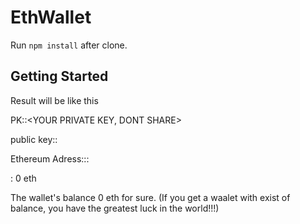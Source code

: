 # EthWallet

Run `npm install` after clone.

## Getting Started

Result will be like this

PK::<YOUR PRIVATE KEY, DONT SHARE>

public key::<YOUR PUBLIC KEY>

Ethereum Adress:::<YOUR WALLET ADDRESS>

<YOUR WALLET ADDRESS> : 0 eth


The wallet's balance 0 eth for sure. (If you get a waalet with exist of balance, you have the greatest luck in the world!!!)